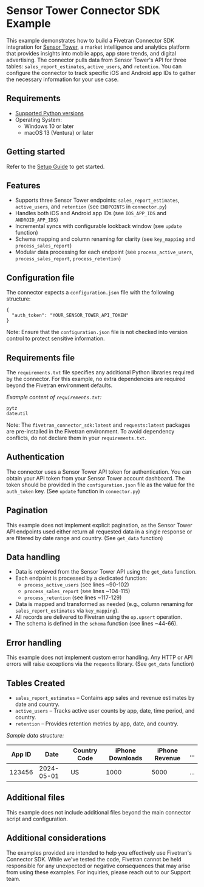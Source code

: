 # Sensor Tower Connector SDK Example

This example demonstrates how to build a Fivetran Connector SDK integration for [Sensor Tower](https://sensortower.com), a market intelligence and analytics platform that provides insights into mobile apps, app store trends, and digital advertising. The connector pulls data from Sensor Tower's API for three tables: `sales_report_estimates`, `active_users`, and `retention`. You can configure the connector to track specific iOS and Android app IDs to gather the necessary information for your use case.

## Requirements

* [Supported Python versions](https://github.com/fivetran/fivetran_connector_sdk/blob/main/README.md#requirements)   
* Operating System:  
  * Windows 10 or later  
  * macOS 13 (Ventura) or later

## Getting started

Refer to the [Setup Guide](https://fivetran.com/docs/connectors/connector-sdk/setup-guide) to get started.

## Features

* Supports three Sensor Tower endpoints: `sales_report_estimates`, `active_users`, and `retention` (see `ENDPOINTS` in `connector.py`)
* Handles both iOS and Android app IDs (see `IOS_APP_IDS` and `ANDROID_APP_IDS`)
* Incremental syncs with configurable lookback window (see `update` function)
* Schema mapping and column renaming for clarity (see `key_mapping` and `process_sales_report`)
* Modular data processing for each endpoint (see `process_active_users`, `process_sales_report`, `process_retention`)

## Configuration file

The connector expects a `configuration.json` file with the following structure:

```
{
  "auth_token": "YOUR_SENSOR_TOWER_API_TOKEN"
}
```

Note: Ensure that the `configuration.json` file is not checked into version control to protect sensitive information.

## Requirements file

The `requirements.txt` file specifies any additional Python libraries required by the connector. For this example, no extra dependencies are required beyond the Fivetran environment defaults.

*Example content of `requirements.txt`:*

```
pytz
dateutil
```

Note: The `fivetran_connector_sdk:latest` and `requests:latest` packages are pre-installed in the Fivetran environment. To avoid dependency conflicts, do not declare them in your `requirements.txt`.

## Authentication

The connector uses a Sensor Tower API token for authentication. You can obtain your API token from your Sensor Tower account dashboard. The token should be provided in the `configuration.json` file as the value for the `auth_token` key. (See `update` function in `connector.py`)

## Pagination

This example does not implement explicit pagination, as the Sensor Tower API endpoints used either return all requested data in a single response or are filtered by date range and country. (See `get_data` function)

## Data handling

* Data is retrieved from the Sensor Tower API using the `get_data` function.
* Each endpoint is processed by a dedicated function:
  * `process_active_users` (see lines ~90-102)
  * `process_sales_report` (see lines ~104-115)
  * `process_retention` (see lines ~117-129)
* Data is mapped and transformed as needed (e.g., column renaming for `sales_report_estimates` via `key_mapping`).
* All records are delivered to Fivetran using the `op.upsert` operation.
* The schema is defined in the `schema` function (see lines ~44-66).

## Error handling

This example does not implement custom error handling. Any HTTP or API errors will raise exceptions via the `requests` library. (See `get_data` function)

## Tables Created

* `sales_report_estimates` – Contains app sales and revenue estimates by date and country.
* `active_users` – Tracks active user counts by app, date, time period, and country.
* `retention` – Provides retention metrics by app, date, and country.

*Sample data structure:*

| App ID | Date       | Country Code | iPhone Downloads | iPhone Revenue | ... |
|--------|------------|--------------|------------------|---------------|-----|
| 123456 | 2024-05-01 | US           | 1000             | 5000          | ... |

## Additional files

This example does not include additional files beyond the main connector script and configuration.

## Additional considerations

The examples provided are intended to help you effectively use Fivetran's Connector SDK. While we've tested the code, Fivetran cannot be held responsible for any unexpected or negative consequences that may arise from using these examples. For inquiries, please reach out to our Support team. 
